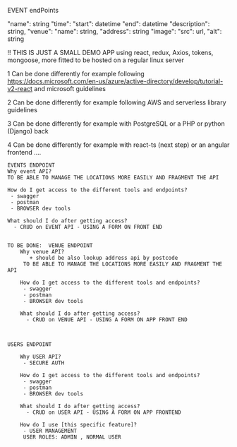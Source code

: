 
 EVENT endPoints

  "name": string
  "time":
    "start": datetime
    "end": datetime
  "description": string,
  "venue":
    "name": string,
    "address": string
  "image":
    "src": url,
    "alt": string

  !! THIS IS JUST A SMALL DEMO APP using react, redux, Axios, tokens,  mongoose, more fitted to be hosted on a regular linux server 
 
   1 Can be done differently for example following https://docs.microsoft.com/en-us/azure/active-directory/develop/tutorial-v2-react and microsoft guidelines

   2 Can be done differently for example following AWS and serverless library guidelines
   
   3 Can be done differently for example with PostgreSQL or a PHP or python (Django) back

   4 Can be done differently for example with react-ts (next step) or an angular frontend ....
   
  
    
    EVENTS ENDPOINT
    Why event API?
    TO BE ABLE TO MANAGE THE LOCATIONS MORE EASILY AND FRAGMENT THE API
    
    How do I get access to the different tools and endpoints?
     - swagger
     - postman
     - BROWSER dev tools

    What should I do after getting access?
      - CRUD on EVENT API - USING A FORM ON FRONT END


    TO BE DONE:  VENUE ENDPOINT
        Why venue API?
           + should be also lookup address api by postcode
         TO BE ABLE TO MANAGE THE LOCATIONS MORE EASILY AND FRAGMENT THE API
         
        How do I get access to the different tools and endpoints?
         - swagger
         - postman
         - BROWSER dev tools

        What should I do after getting access?
          - CRUD on VENUE API - USING A FORM ON APP FRONT END



    USERS ENDPOINT

        Why USER API?
         - SECURE AUTH

        How do I get access to the different tools and endpoints?
         - swagger
         - postman
         - BROWSER dev tools

        What should I do after getting access?
          - CRUD on USER API - USING A FORM ON APP FRONTEND

        How do I use [this specific feature]?
         - USER MANAGEMENT
         USER ROLES: ADMIN , NORMAL USER

